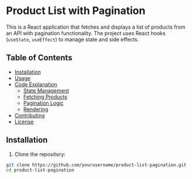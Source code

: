 # Product List with Pagination

This is a React application that fetches and displays a list of products from an API with pagination functionality. The project uses React hooks (`useState`, `useEffect`) to manage state and side effects.

## Table of Contents

- [Installation](#installation)
- [Usage](#usage)
- [Code Explanation](#code-explanation)
  - [State Management](#state-management)
  - [Fetching Products](#fetching-products)
  - [Pagination Logic](#pagination-logic)
  - [Rendering](#rendering)
- [Contributing](#contributing)
- [License](#license)

## Installation

1. Clone the repository:

```bash
git clone https://github.com/yourusername/product-list-pagination.git
cd product-list-pagination

